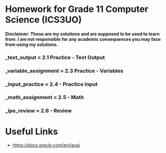 # Homework for Grade 11 Computer Science (ICS3UO)
#### Disclaimer: These are my solutions and are supposed to be used to learn from. I am not responsible for any academic consequences you may face from using my solutions.

### _text_output = 2.1 Practice - Text Output
### _variable_assignment = 2.3 Practice - Variables
### _input_practice = 2.4 - Practice Input
### _math_assignment = 2.5 - Math
### _ipo_review = 2.6 - Review

# Useful Links
- https://docs.oracle.com/en/java/

